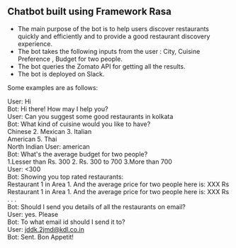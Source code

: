 ## Chatbot built using Framework Rasa 
- The main purpose of the bot is to help users discover restaurants quickly and efficiently and to provide a good restaurant discovery experience.  
- The bot takes the following inputs from the user : City, Cuisine Preference , Budget for two people.
- The bot queries the Zomato API for getting all the results.
- The bot is deployed on Slack.

Some examples are as follows:

User: Hi   
Bot: Hi there! How may I help you?   
User: Can you suggest some good restaurants in kolkata   
Bot: What kind of cuisine would you like to have?  
Chinese 2. Mexican 3. Italian  
American 5. Thai  
North Indian 
User: american  
Bot: What's the average budget for two people?  
1.Lesser than Rs. 300 2. Rs. 300 to 700 3.More than 700   
User: <300   
Bot: Showing you top rated restaurants:  
Restaurant 1 in Area 1. And the average price for two people here is: XXX Rs
Restaurant 1 in Area 1. And the average price for two people here is: XXX Rs
.
.
.   
Bot: Should I send you details of all the restaurants on email?   
User: yes. Please   
Bot: To what email id should I send it to?  
User: jddk.2jmd@kdl.co.in   
Bot: Sent. Bon Appetit!



